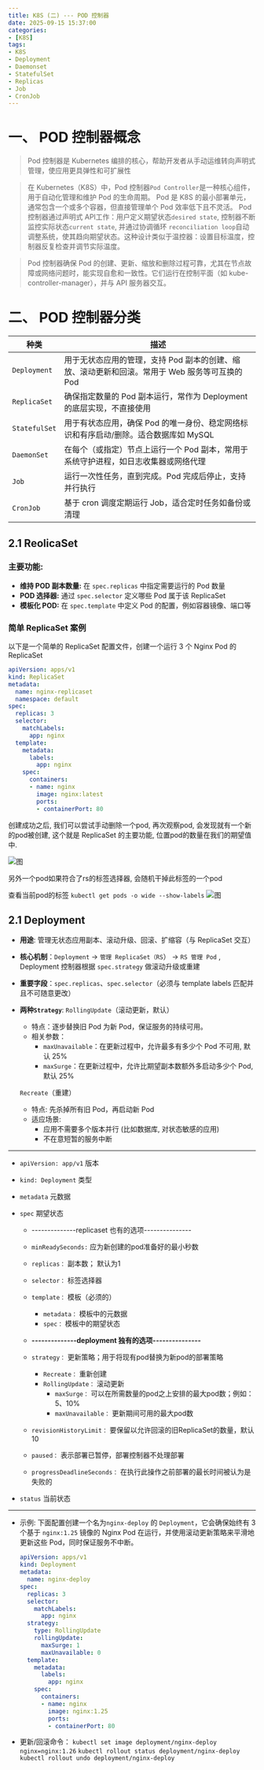 ```yaml
---
title: K8S (二) --- POD 控制器
date: 2025-09-15 15:37:00
categories: 
- [K8S]
tags: 
- K8S
- Deployment
- Daemonset
- StatefulSet
- Replicas
- Job
- CronJob
---
```



# 一、 POD 控制器概念

> Pod 控制器是 Kubernetes 编排的核心，帮助开发者从手动运维转向声明式管理，使应用更具弹性和可扩展性

> 在 Kubernetes（K8S）中，Pod 控制器`Pod Controller`是一种核心组件，用于自动化管理和维护 Pod 的生命周期。
Pod 是 K8S 的最小部署单元，通常包含一个或多个容器，但直接管理单个 Pod 效率低下且不灵活。
Pod 控制器通过声明式 API工作：用户定义期望状态`desired state`, 控制器不断监控实际状态`current state`, 并通过协调循环 `reconciliation loop`自动调整系统，使其趋向期望状态。这种设计类似于温控器：设置目标温度，控制器反复检查并调节实际温度。

> Pod 控制器确保 Pod 的创建、更新、缩放和删除过程可靠，尤其在节点故障或网络问题时，能实现自愈和一致性。它们运行在控制平面（如 kube-controller-manager），并与 API 服务器交互。


# 二、 POD 控制器分类


|种类|描述|
|---|---|
|`Deployment`|用于无状态应用的管理，支持 Pod 副本的创建、缩放、滚动更新和回滚。常用于 Web 服务等可互换的 Pod|
|`ReplicaSet`|确保指定数量的 Pod 副本运行，常作为 Deployment 的底层实现，不直接使用|
|`StatefulSet`|用于有状态应用，确保 Pod 的唯一身份、稳定网络标识和有序启动/删除。适合数据库如 MySQL|
|`DaemonSet`|在每个（或指定）节点上运行一个 Pod 副本，常用于系统守护进程，如日志收集器或网络代理|
|`Job`|运行一次性任务，直到完成。Pod 完成后停止，支持并行执行|
|`CronJob`|基于 cron 调度定期运行 Job，适合定时任务如备份或清理|


## 2.1 ReolicaSet

### 主要功能:

  - **维持 POD 副本数量:** 在 `spec.replicas` 中指定需要运行的 Pod 数量
  - **POD 选择器:** 通过 `spec.selector` 定义哪些 Pod 属于该 ReplicaSet
  - **模板化 POD:** 在 `spec.template` 中定义 Pod 的配置，例如容器镜像、端口等


### 简单 ReplicaSet 案例

以下是一个简单的 ReplicaSet 配置文件，创建一个运行 3 个 Nginx Pod 的 ReplicaSet

  ``` yaml
  apiVersion: apps/v1
  kind: ReplicaSet
  metadata:
    name: nginx-replicaset
    namespace: default
  spec:
    replicas: 3
    selector:
      matchLabels:
        app: nginx
    template:
      metadata:
        labels:
          app: nginx
      spec:
        containers:
        - name: nginx
          image: nginx:latest
          ports:
          - containerPort: 80
  ```

创建成功之后, 我们可以尝试手动删除一个pod, 再次观察pod, 会发现就有一个新的pod被创建, 这个就是 ReplicaSet 的主要功能, 位置pod的数量在我们的期望值中.

  ![图](/images/115.pod_controller.md.01.png)

另外一个pod如果符合了rs的标签选择器, 会随机干掉此标签的一个pod

查看当前pod的标签
 `kubectl get pods -o wide --show-labels`
  ![图](/images/115.pod_controller.md.02.png)


## 2.1 Deployment

  - **用途**: 管理无状态应用副本、滚动升级、回滚、扩缩容（与 ReplicaSet 交互）
  - **核心机制**：`Deployment` -> `管理 ReplicaSet（RS`） -> `RS 管理 Pod` , Deployment 控制器根据 `spec.strategy` 做滚动升级或重建
  - **重要字段**：`spec.replicas`、`spec.selector`（必须与 template labels 匹配并且不可随意更改）
  - **两种`Strategy`**: 
    `RollingUpdate`（滚动更新，默认）
      - 特点：逐步替换旧 Pod 为新 Pod，保证服务的持续可用。
      - 相关参数：
        - `maxUnavailable`：在更新过程中，允许最多有多少个 Pod 不可用, 默认 25%
        - `maxSurge`：在更新过程中，允许比期望副本数额外多启动多少个 Pod, 默认 25% 

    `Recreate`（重建）
      - 特点: 先杀掉所有旧 Pod，再启动新 Pod
      - 适应场景:
        - 应用不需要多个版本并行 (比如数据库, 对状态敏感的应用)
        - 不在意短暂的服务中断

----------------------------------------------------------------------------------------

- `apiVersion: app/v1` 版本
- `kind: Deployment` 类型
- `metadata` 元数据
- `spec` 期望状态

  -  --------------replicaset 也有的选项---------------
  - `minReadySeconds:` 应为新创建的pod准备好的最小秒数
  - `replicas：` 副本数； 默认为1
  - `selector：` 标签选择器
  - `template：` 模板（必须的）
    - `metadata：` 模板中的元数据
    - `spec：` 模板中的期望状态

  - **--------------deployment 独有的选项---------------**
  - `strategy：` 更新策略；用于将现有pod替换为新pod的部署策略
    - `Recreate：` 重新创建
    - `RollingUpdate：` 滚动更新
      - `maxSurge：` 可以在所需数量的pod之上安排的最大pod数；例如：5、10%
      - `maxUnavailable：` 更新期间可用的最大pod数
  - `revisionHistoryLimit：` 要保留以允许回滚的旧ReplicaSet的数量，默认10
  - `paused：` 表示部署已暂停，部署控制器不处理部署
  - `progressDeadlineSeconds：` 在执行此操作之前部署的最长时间被认为是失败的
- `status`  当前状态

------------------------------------------------------------------------------------



  - 示例: 下面配置创建一个名为`nginx-deploy` 的 `Deployment`，它会确保始终有 3 个基于 `nginx:1.25` 镜像的 Nginx Pod 在运行，并使用滚动更新策略来平滑地更新这些 Pod，同时保证服务不中断。
     ``` yaml
     apiVersion: apps/v1
     kind: Deployment
     metadata:
       name: nginx-deploy
     spec:
       replicas: 3
       selector:
         matchLabels:
           app: nginx
       strategy:
         type: RollingUpdate
         rollingUpdate:
           maxSurge: 1
           maxUnavailable: 0
       template:
         metadata:
           labels:
             app: nginx
         spec:
           containers:
           - name: nginx
             image: nginx:1.25
             ports:
             - containerPort: 80
     ```

- 更新/回滚命令：
  `kubectl set image deployment/nginx-deploy nginx=nginx:1.26`
  `kubectl rollout status deployment/nginx-deploy`
  `kubectl rollout undo deployment/nginx-deploy`